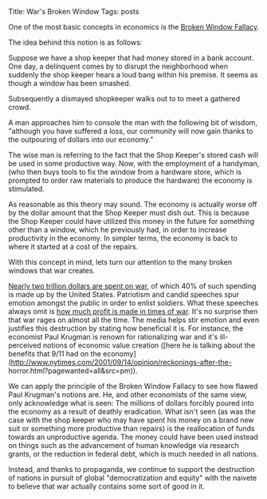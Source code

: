 Title: War's Broken Window
Tags: posts

One of the most basic concepts in economics is the [Broken Window
Fallacy](http://www.youtube.com/watch?v=erJEaFpS9ls).



The idea behind this notion is as follows:



Suppose we have a shop keeper that had money stored in a bank account. One
day, a delinquent comes by to disrupt the neighborhood when suddenly the shop
keeper hears a loud bang within his premise. It seems as though a window has
been smashed.



Subsequently a dismayed shopkeeper walks out to to meet a gathered crowd.



A man approaches him to console the man with the following bit of wisdom,
"although you have suffered a loss, our community will now gain thanks to the
outpouring of dollars into our economy."



The wise man is referring to the fact that the Shop Keeper's stored cash will
be used in some productive way. Now, with the employment of a handyman, (who
then buys tools to fix the window from a hardware store, which is prompted to
order raw materials to produce the hardware) the economy is stimulated.



As reasonable as this theory may sound. The economy is actually worse off by
the dollar amount that the Shop Keeper must dish out. This is because the Shop
Keeper could have utilized this money in the future for something other than a
window, which he previously had, in order to increase productivity in the
economy. In simpler terms, the economy is back to where it started at a cost
of the repairs.



With this concept in mind, lets turn our attention to the many broken windows
that war creates.



[Nearly two trillion dollars are spent on
war](http://www.globalissues.org/article/75/world-military-spending), of which
40% of such spending is made up by the United States. Patriotism and candid
speeches spur emotion amongst the public in order to enlist soldiers. What
these speeches always omit is [how much profit is made in times of
war](http://www.ratical.org/ratville/CAH/warisaracket.pdf). It's no surprise
then that war rages on almost all the time. The media helps stir emotion and
even justifies this destruction by stating how beneficial it is. For instance,
the economist Paul Krugman is renown for rationalizing war and it's ill-
perceived notions of economic value creation ([here he is talking about the
benefits that 9/11 had on the
economy](http://www.nytimes.com/2001/09/14/opinion/reckonings-after-the-
horror.html?pagewanted=all&src=pm)).



We can apply the principle of the Broken Window Fallacy to see how flawed Paul
Krugman's notions are. He, and other economists of the same view, only
acknowledge what is seen: The millions of dollars forcibly poured into the
economy as a result of deathly eradication. What isn't seen (as was the case
with the shop keeper who may have spent his money on a brand new suit or
something more productive than repairs) is the reallocation of funds towards
an unproductive agenda. The money could have been used instead on things such
as the advancement of human knowledge via research grants, or the reduction in
federal debt, which is much needed in all nations.



Instead, and thanks to propaganda, we continue to support the destruction of
nations in pursuit of global "democratization and equity" with the naivete to
believe that war actually contains some sort of good in it.

